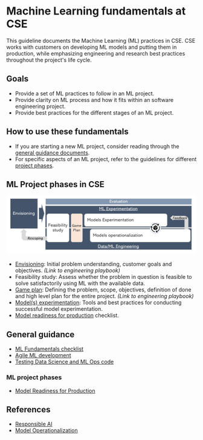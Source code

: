# Machine Learning fundamentals at CSE

This guideline documents the Machine Learning (ML) practices in CSE. CSE works with customers on developing ML models and putting them in production, while emphasizing engineering and research best practices throughout the project's life cycle.

## Goals

* Provide a set of ML practices to follow in an ML project.
* Provide clarity on ML process and how it fits within an software engineering project.
* Provide best practices for the different stages of an ML project.

## How to use these fundamentals

* If you are starting a new ML project, consider reading through the [general guidance documents](#general-guidance).
* For specific aspects of an ML project, refer to the guidelines for different [project phases](#ml-project-phases-in-cse).

## ML Project phases in CSE

![Project flow](flow.png)

* [Envisioning](../design-reviews/recipes/engagement-process.md#envisioning--architecture-design-session-ads): Initial problem understanding, customer goals and objectives. *(Link to engineering playbook)*
* Feasibility study: Assess whether the problem in question is feasible to solve satisfactorily using ML with the available data.
* [Game plan](../design-reviews/recipes/engagement-process.md#game-plan): Defining the problem, scope, objectives, definition of done and high level plan for the entire project. *(Link to engineering playbook)*
* [Model(s) experimentation](ml-experimentation.md): Tools and best practices for conducting successful model experimentation.
* [Model readiness for production](ml-model-checklist.md) checklist.
  
## General guidance

* [ML Fundamentals checklist](ml-fundamentals-checklist.md)
* [Agile ML development](ml-project-management.md)
* [Testing Data Science and ML Ops code](ml-testing.md)

### ML project phases

* [Model Readiness for Production](ml-model-checklist.md)

## References

* [Responsible AI](https://www.microsoft.com/en-us/ai/responsible-ai-resources)
* [Model Operationalization](https://github.com/Microsoft/MLOps)
